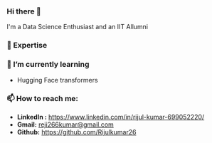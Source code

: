 ### Hi there 👋<br/>
I'm a Data Science Enthusiast and an IIT Allumni<br/>

### :telescope: Expertise

### 🌱 I’m currently learning<br/>
- Hugging Face transformers<br/>

### 📫 How to reach me: <br/>
- **LinkedIn :** https://www.linkedin.com/in/rijul-kumar-699052220/ <br/>
- **Gmail:** reji266kumar@gmail.com <br/>
- **Github:** https://github.com/Rijulkumar26 <br/>
<!--
**Rijulkumar26/Rijulkumar26** is a ✨ _special_ ✨ repository because its `README.md` (this file) appears on your GitHub profile.

Here are some ideas to get you started:

- 🔭 I’m currently working on ...
- 🌱 I’m currently learning ...
- 👯 I’m looking to collaborate on ...
- 🤔 I’m looking for help with ...
- 💬 Ask me about ...
- 📫 How to reach me: ...
- 😄 Pronouns: ...
- ⚡ Fun fact: ...
-->
